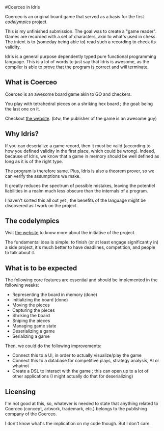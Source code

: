#Coerceo in Idris

Coerceo is an original board game that served as a basis for the first
*codelympics* project.

This is my unfinished submission. The goal was to create a "game reader".
Games are recorded with a set of characters, akin to what's used in chess.
The intent is to (someday being able to) read such a recording to check its
validity.

Idris is a general purpose dependently typed pure functional programming
language. This is a lot of words to just say that Idris is awesome, as the
compiler is able to prove that the program is correct and will terminate.

## What is Coerceo

Coerceo is an awesome board game akin to GO and checkers.

You play with tetrahedral pieces on a shriking hex board ; the goal: being the
last one on it.

Checkout [the website](http://coerceo.com). (btw, the publisher of the game
is an awesome guy)

## Why Idris?

If you can deserialize a game record, then it must be valid (according
to how you defined validity in the first place, which could be wrong).
Indeed, because of Idris, we know that a game in memory should be well
defined as long as it is of the right type.

The program is therefore same. Plus, Idris is also a theorem prover,
so we can verify the assumptions we make. 

It greatly reduces the spectrum of possible mistakes, leaving the
potentiel liabilities in a realm much less obscure than the internals of a
program.

I haven't sorted this all out yet ; the benefits of the language might
be discovered as I work on the project.

## The codelympics

Visit [the website](http://codelympics.io) to know more about the initiative
of the project.

The fundamental idea is simple: to finish (or at least engage significantly in)
a side project, it's much better to have deadlines, competition, and people to
talk about it.

## What is to be expected

The following core features are essential and should be implemented in the following
weeks:

- Representing the board in memory (done)
- Initializing the board (done)
- Moving the pieces
- Capturing the pieces
- Shriking the board
- Sniping the pieces
- Managing game state
- Deserializing a game
- Serializing a game

Then, we could do the following improvements:

- Connect this to a UI, in order to actually visualize/play the game
- Connect this to a database for competitive plays, strategy analysis, AI or
whatnot
- Create a DSL to interact with the game ; this can open up to a lot of other
applications (I might actually do that for deserializing)

## Licensing

I'm not good at this, so, whatever is needed to state that anything related
to Coerceo (concept, artwork, trademark, etc.) belongs to the publishing
company of the Coerceo.

I don't know what's the implication on my code though. But I don't care.
